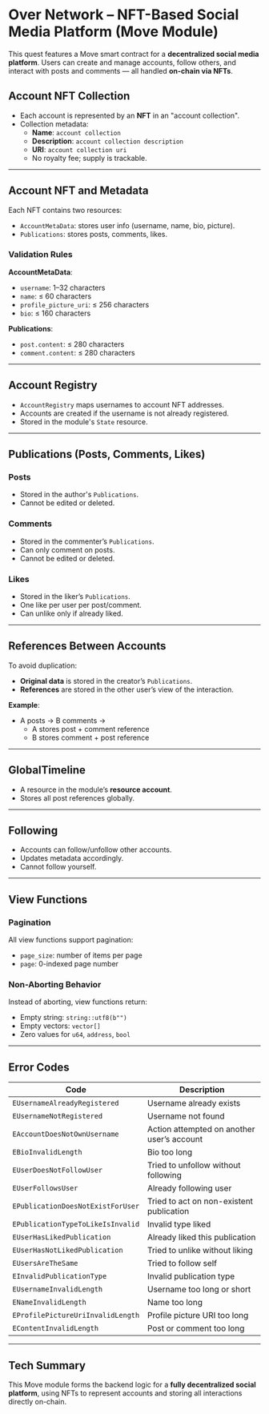 # Over Network – NFT-Based Social Media Platform (Move Module)

This quest features a Move smart contract for a **decentralized social media platform**. Users can create and manage accounts, follow others, and interact with posts and comments — all handled **on-chain via NFTs**.

## Account NFT Collection

- Each account is represented by an **NFT** in an "account collection".
- Collection metadata:
  - **Name**: `account collection`
  - **Description**: `account collection description`
  - **URI**: `account collection uri`
  - No royalty fee; supply is trackable.

---

## Account NFT and Metadata

Each NFT contains two resources:

- `AccountMetaData`: stores user info (username, name, bio, picture).
- `Publications`: stores posts, comments, likes.

### Validation Rules

**AccountMetaData**:

- `username`: 1–32 characters
- `name`: ≤ 60 characters
- `profile_picture_uri`: ≤ 256 characters
- `bio`: ≤ 160 characters

**Publications**:

- `post.content`: ≤ 280 characters
- `comment.content`: ≤ 280 characters

---

## Account Registry

- `AccountRegistry` maps usernames to account NFT addresses.
- Accounts are created if the username is not already registered.
- Stored in the module's `State` resource.

---

## Publications (Posts, Comments, Likes)

### Posts

- Stored in the author's `Publications`.
- Cannot be edited or deleted.

### Comments

- Stored in the commenter’s `Publications`.
- Can only comment on posts.
- Cannot be edited or deleted.

### Likes

- Stored in the liker’s `Publications`.
- One like per user per post/comment.
- Can unlike only if already liked.

---

## References Between Accounts

To avoid duplication:

- **Original data** is stored in the creator’s `Publications`.
- **References** are stored in the other user’s view of the interaction.

**Example**:

- A posts → B comments →
  - A stores post + comment reference
  - B stores comment + post reference

---

## GlobalTimeline

- A resource in the module’s **resource account**.
- Stores all post references globally.

---

## Following

- Accounts can follow/unfollow other accounts.
- Updates metadata accordingly.
- Cannot follow yourself.

---

## View Functions

### Pagination

All view functions support pagination:

- `page_size`: number of items per page
- `page`: 0-indexed page number

### Non-Aborting Behavior

Instead of aborting, view functions return:

- Empty string: `string::utf8(b"")`
- Empty vectors: `vector[]`
- Zero values for `u64`, `address`, `bool`

---

## Error Codes

| Code                              | Description                                |
| --------------------------------- | ------------------------------------------ |
| `EUsernameAlreadyRegistered`      | Username already exists                    |
| `EUsernameNotRegistered`          | Username not found                         |
| `EAccountDoesNotOwnUsername`      | Action attempted on another user’s account |
| `EBioInvalidLength`               | Bio too long                               |
| `EUserDoesNotFollowUser`          | Tried to unfollow without following        |
| `EUserFollowsUser`                | Already following user                     |
| `EPublicationDoesNotExistForUser` | Tried to act on non-existent publication   |
| `EPublicationTypeToLikeIsInvalid` | Invalid type liked                         |
| `EUserHasLikedPublication`        | Already liked this publication             |
| `EUserHasNotLikedPublication`     | Tried to unlike without liking             |
| `EUsersAreTheSame`                | Tried to follow self                       |
| `EInvalidPublicationType`         | Invalid publication type                   |
| `EUsernameInvalidLength`          | Username too long or short                 |
| `ENameInvalidLength`              | Name too long                              |
| `EProfilePictureUriInvalidLength` | Profile picture URI too long               |
| `EContentInvalidLength`           | Post or comment too long                   |

---

## Tech Summary

This Move module forms the backend logic for a **fully decentralized social platform**, using NFTs to represent accounts and storing all interactions directly on-chain.
